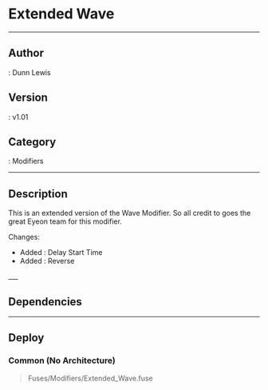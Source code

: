 # Extended Wave
___

## Author
 : Dunn Lewis

## Version
 : v1.01

## Category
 : Modifiers
___

## Description
<p>This is an extended version of the Wave Modifier. So all credit to goes the great Eyeon team for this modifier.</p>
<p>Changes:
<ul>
	<li>Added : Delay Start Time</li>
  <li>Added : Reverse</li>
</ul>___

## Dependencies


___

## Deploy

### Common (No Architecture)

> Fuses/Modifiers/Extended_Wave.fuse  
